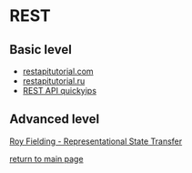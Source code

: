 # REST

## Basic level

- [restapitutorial.com](restapitutorial.com)
- [restapitutorial.ru](restapitutorial.ru)
- [REST API quickyips](https://restapitutorial.ru/lessons/restquicktips.html)



## Advanced level

<a href="https://www.ics.uci.edu/~fielding/pubs/dissertation/rest_arch_style.htm">Roy Fielding - Representational State Transfer</a>


[return to main page](../README.md)


